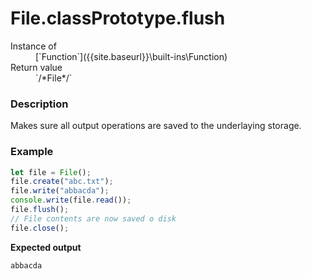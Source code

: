 # File.classPrototype.flush

<dl>
<dt> Instance of </dt><dd markdown="1">
 [`Function`]({{site.baseurl}}\built-ins\Function) 
</dd>
<dt> Return value </dt><dd markdown="1">
 `/*File*/` 
</dd>
</dl>

### Description

Makes sure all output operations are
saved to the underlaying storage.

### Example

```js
let file = File();
file.create("abc.txt");
file.write("abbacda");
console.write(file.read());
file.flush();
// File contents are now saved o disk
file.close();
```

**Expected output**

```
abbacda
```

